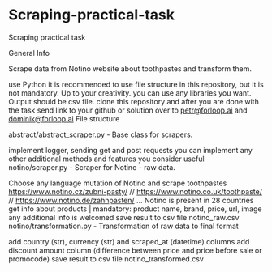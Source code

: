 # Scraping-practical-task

Scraping practical task

General Info

Scrape data from Notino website about toothpastes and transform them.

use Python
it is recommended to use file structure in this repository, but it is not mandatory. Up to your creativity.
you can use any libraries you want. Output should be csv file.
clone this repository and after you are done with the task send link to your github or solution over to petr@forloop.ai and dominik@forloop.ai
File structure

abstract/abstract_scraper.py - Base class for scrapers.

implement logger, sending get and post requests
you can implement any other additional methods and features you consider useful
notino/scraper.py - Scraper for Notino - raw data.

Choose any language mutation of Notino and scrape toothpastes
https://www.notino.cz/zubni-pasty/ // https://www.notino.co.uk/toothpaste/ // https://www.notino.de/zahnpasten/ ... Notino is present in 28 countries
get info about products | mandatory: product name, brand, price, url, image
any additional info is welcomed
save result to csv file notino_raw.csv
notino/transformation.py - Transformation of raw data to final format

add country (str), currency (str) and scraped_at (datetime) columns
add discount amount column (difference between price and price before sale or promocode)
save result to csv file notino_transformed.csv
